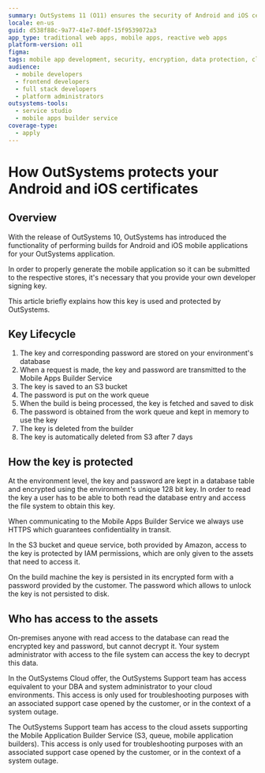 ```yaml
---
summary: OutSystems 11 (O11) ensures the security of Android and iOS certificates through encrypted storage, secure transmission, and controlled access.
locale: en-us
guid: d538f88c-9a77-41e7-80df-15f9539072a3
app_type: traditional web apps, mobile apps, reactive web apps
platform-version: o11
figma:
tags: mobile app development, security, encryption, data protection, cloud services
audience:
  - mobile developers
  - frontend developers
  - full stack developers
  - platform administrators
outsystems-tools:
  - service studio
  - mobile apps builder service
coverage-type:
  - apply
---
```


# How OutSystems protects your Android and iOS certificates

## Overview

With the release of OutSystems 10, OutSystems has introduced the functionality of performing builds for Android and iOS mobile applications for your OutSystems application.

In order to properly generate the mobile application so it can be submitted to the respective stores, it's necessary that you provide your own developer signing key.

This article briefly explains how this key is used and protected by OutSystems.

## Key Lifecycle

1. The key and corresponding password are stored on your environment's database
1. When a request is made, the key and password are transmitted to the Mobile Apps Builder Service
1. The key is saved to an S3 bucket
1. The password is put on the work queue
1. When the build is being processed, the key is fetched and saved to disk
1. The password is obtained from the work queue and kept in memory to use the key
1. The key is deleted from the builder
1. The key is automatically deleted from S3 after 7 days

## How the key is protected

At the environment level, the key and password are kept in a database table and encrypted using the environment's unique 128 bit key. In order to read the key a user has to be able to both read the database entry and access the file system to obtain this key.

When communicating to the Mobile Apps Builder Service we always use HTTPS which guarantees confidentiality in transit.

In the S3 bucket and queue service, both provided by Amazon, access to the key is protected by IAM permissions, which are only given to the assets that need to access it.

On the build machine the key is persisted in its encrypted form with a password provided by the customer. The password which allows to unlock the key is not persisted to disk.

## Who has access to the assets

On-premises anyone with read access to the database can read the encrypted key and password, but cannot decrypt it. Your system administrator with access to the file system can access the key to decrypt this data.

In the OutSystems Cloud offer, the OutSystems Support team has access equivalent to your DBA and system administrator to your cloud environments. This access is only used for troubleshooting purposes with an associated support case opened by the customer, or in the context of a system outage.

The OutSystems Support team has access to the cloud assets supporting the Mobile Application Builder Service (S3, queue, mobile application builders). This access is only used for troubleshooting purposes with an associated support case opened by the customer, or in the context of a system outage.
